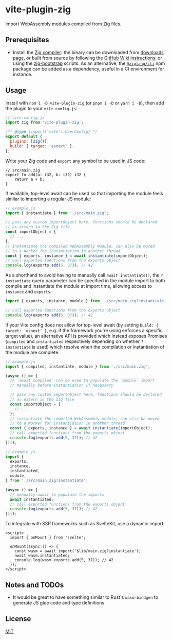 # vite-plugin-zig

Import WebAssembly modules compiled from Zig files.

## Prerequisites

- Install the [Zig compiler](https://ziglang.org): the binary can be downloaded from [downloads page](https://ziglang.org/download), or built from source by following the [GitHub Wiki instructions](https://github.com/ziglang/zig/wiki/Building-Zig-From-Source), or using the [zig-bootstrap](https://github.com/ziglang/zig-bootstrap) scripts. As an alternative, the [`@ziglang/cli`](https://github.com/pluvial/node-zig/tree/main/packages/cli) npm package can be added as a dependency, useful in a CI environment for instance.

## Usage

Install with `npm i -D vite-plugin-zig` (or `pnpm i -D` or `yarn i -D`), then add the plugin to your `vite.config.js`:

```js
// vite.config.js
import zig from 'vite-plugin-zig';

/** @type {import('vite').UserConfig} */
export default {
  plugins: [zig()],
  build: { target: 'esnext' },
};
```

Write your Zig code and `export` any symbol to be used in JS code:

```zig
// src/main.zig
export fn add(a: i32, b: i32) i32 {
    return a + b;
}
```

If available, top-level await can be used so that importing the module feels similar to importing a regular JS module:

```js
// example.js
import { instantiate } from './src/main.zig';

// pass any custom importObject here, functions should be declared
// as extern in the Zig file
const importObject = {
  // ...
};
// instantiate the compiled WebAssembly module, can also be moved
// to a Worker for instantiation in another thread
const { exports, instance } = await instantiate(importObject);
// call exported functions from the exports object
console.log(exports.add(5, 37)); // 42
```

As a shorthand to avoid having to manually call `await instantiate()`, the `?instantiate` query parameter can be specified in the module import to both compile and instantiate the module at import time, allowing access to `instance` and `exports`:

```js
import { exports, instance, module } from './src/main.zig?instantiate';

// call exported functions from the exports object
console.log(exports.add(5, 37)); // 42
```

If your Vite config does not allow for top-level await (by setting `build: { target: 'esnext' }`, e.g. if the framework you're using enforces a specific target value), an alternative API is provided which instead exposes Promises (`compiled` and `instantiated` respectively depending on whether `?instantiate` is used) which resolve when the compilation or instantiation of the module are complete:

```js
// example.js
import { compiled, instantiate, module } from './src/main.zig';

(async () => {
  // `await compiled` can be used to populate the `module` import
  // manually before instantiation if necessary

  // pass any custom importObject here, functions should be declared
  // as extern in the Zig file
  const importObject = {
    // ...
  };
  // instantiate the compiled WebAssembly module, can also be moved
  // to a Worker for instantiation in another thread
  const { exports, instance } = await instantiate(importObject);
  // call exported functions from the exports object
  console.log(exports.add(5, 37)); // 42
})();
```

```js
// example.js
import {
  exports,
  instance,
  instantiated,
  module,
} from './src/main.zig?instantiate';

(async () => {
  // manually await to populate the imports
  await instantiated;
  // call exported functions from the exports object
  console.log(exports.add(5, 37)); // 42
})();
```

To integrate with SSR frameworks such as SvelteKit, use a dynamic import:

```svelte
<script>
  import { onMount } from 'svelte';

  onMount(async () => {
    const wasm = await import('$lib/main.zig?instantiate');
    await wasm.instantiated;
    console.log(wasm.exports.add(5, 37)); // 42
  });
</script>
```

## Notes and TODOs

- It would be great to have something similar to Rust's `wasm-bindgen` to generate JS glue code and type definitions

## License

[MIT](LICENSE)
